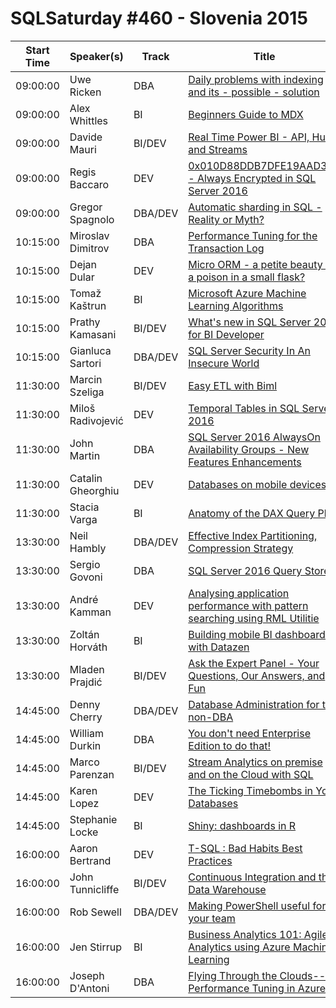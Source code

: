# SQLSaturday #460 - Slovenia 2015
Start Time|Speaker(s)|Track|Title
---|---|---|---
09:00:00|Uwe Ricken|DBA|[Daily problems with indexing and its - possible - solution](38432.md)
09:00:00|Alex Whittles|BI|[Beginners Guide to MDX](38548.md)
09:00:00|Davide Mauri|BI/DEV|[Real Time Power BI - API, Hubs and Streams](40414.md)
09:00:00|Regis Baccaro|DEV|[0x010D88DDB7DFE19AAD36D - Always Encrypted in SQL Server 2016](40858.md)
09:00:00|Gregor Spagnolo|DBA/DEV|[Automatic sharding  in SQL - Reality or Myth?](40886.md)
10:15:00|Miroslav Dimitrov|DBA|[Performance Tuning for the Transaction Log](38439.md)
10:15:00|Dejan Dular|DEV|[Micro ORM - a petite beauty or a poison in a small flask?](38617.md)
10:15:00|Tomaž Kaštrun|BI|[Microsoft Azure Machine Learning Algorithms](41137.md)
10:15:00|Prathy Kamasani|BI/DEV|[What's new in SQL Server 2016 for BI Developer](41162.md)
10:15:00|Gianluca Sartori|DBA/DEV|[SQL Server Security In An Insecure World](41164.md)
11:30:00|Marcin Szeliga|BI/DEV|[Easy ETL with Biml](38413.md)
11:30:00|Miloš Radivojević|DEV|[Temporal Tables in SQL Server 2016](38445.md)
11:30:00|John Martin|DBA|[SQL Server 2016 AlwaysOn Availability Groups - New Features  Enhancements](38469.md)
11:30:00|Catalin Gheorghiu|DEV|[Databases on mobile devices](39132.md)
11:30:00|Stacia Varga|BI|[Anatomy of the DAX Query Plan](40474.md)
13:30:00|Neil Hambly|DBA/DEV|[Effective Index Partitioning, Compression Strategy](40799.md)
13:30:00|Sergio Govoni|DBA|[SQL Server 2016 Query Store](41115.md)
13:30:00|André Kamman|DEV|[Analysing application performance with pattern searching using RML Utilitie](41167.md)
13:30:00|Zoltán Horváth|BI|[Building mobile BI dashboards with Datazen](41176.md)
13:30:00|Mladen Prajdić|BI/DEV|[Ask the Expert Panel - Your Questions, Our Answers, and Fun](43006.md)
14:45:00|Denny Cherry|DBA/DEV|[Database Administration for the non-DBA](38419.md)
14:45:00|William Durkin|DBA|[You don't need Enterprise Edition to do that!](38536.md)
14:45:00|Marco Parenzan|BI/DEV|[Stream Analytics on premise and on the Cloud with SQL](40242.md)
14:45:00|Karen Lopez|DEV|[The Ticking Timebombs in Your Databases](40637.md)
14:45:00|Stephanie Locke|BI|[Shiny: dashboards in R](40644.md)
16:00:00|Aaron Bertrand|DEV|[T-SQL : Bad Habits  Best Practices](38767.md)
16:00:00|John Tunnicliffe|BI/DEV|[Continuous Integration and the Data Warehouse](38926.md)
16:00:00|Rob Sewell|DBA/DEV|[Making PowerShell useful for your team](39164.md)
16:00:00|Jen Stirrup|BI|[Business Analytics 101: Agile Analytics using Azure Machine Learning](40340.md)
16:00:00|Joseph D'Antoni|DBA|[Flying Through the Clouds--Performance Tuning in Azure](41205.md)
